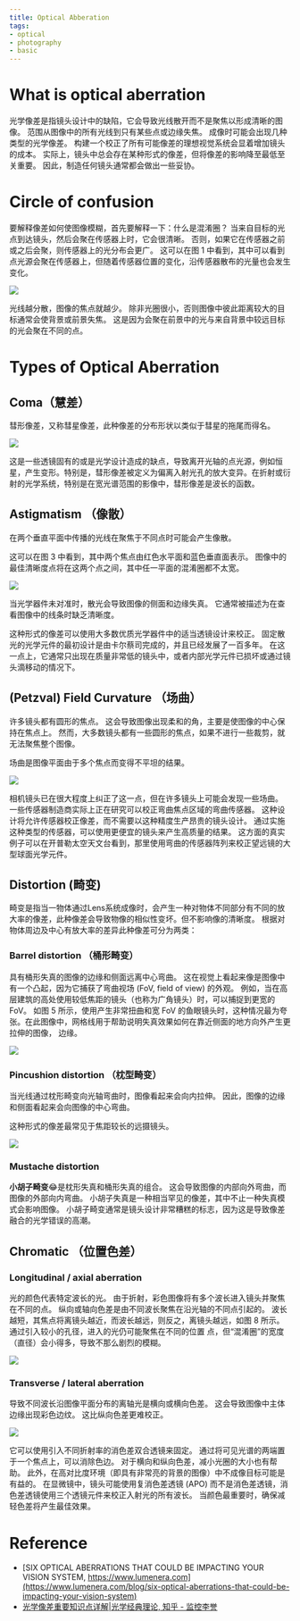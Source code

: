 ```yaml
---
title: Optical Abberation
tags:
- optical
- photography
- basic
---
```


# What is optical aberration

光学像差是指镜头设计中的缺陷，它会导致光线散开而不是聚焦以形成清晰的图像。 范围从图像中的所有光线到只有某些点或边缘失焦。 成像时可能会出现几种类型的光学像差。 构建一个校正了所有可能像差的理想视觉系统会显着增加镜头的成本。 实际上，镜头中总会存在某种形式的像差，但将像差的影响降至最低至关重要。 因此，制造任何镜头通常都会做出一些妥协。

# Circle of confusion

要解释像差如何使图像模糊，首先要解释一下：什么是混淆圈？ 当来自目标的光点到达镜头，然后会聚在传感器上时，它会很清晰。 否则，如果它在传感器之前或之后会聚，则传感器上的光分布会更广。 这可以在图 1 中看到，其中可以看到点光源会聚在传感器上，但随着传感器位置的变化，沿传感器散布的光量也会发生变化。

![](Physics/Optical/attachments/Fig_1_Circles_of_confusion.gif)

光线越分散，图像的焦点就越少。 除非光圈很小，否则图像中彼此距离较大的目标通常会使背景或前景失焦。 这是因为会聚在前景中的光与来自背景中较远目标的光会聚在不同的点。

# Types of Optical Aberration

## Coma（慧差）


彗形像差，又称彗星像差，此种像差的分布形状以类似于彗星的拖尾而得名。

![](Physics/Optical/attachments/Pasted%20image%2020230424110844.png)

这是一些透镜固有的或是光学设计造成的缺点，导致离开光轴的点光源，例如恒星，产生变形。特别是，彗形像差被定义为偏离入射光孔的放大变异。在折射或衍射的光学系统，特别是在宽光谱范围的影像中，彗形像差是波长的函数。

## Astigmatism （像散）

在两个垂直平面中传播的光线在聚焦于不同点时可能会产生像散。

这可以在图 3 中看到，其中两个焦点由红色水平面和蓝色垂直面表示。 图像中的最佳清晰度点将在这两个点之间，其中任一平面的混淆圈都不太宽。

![](Physics/Optical/attachments/Pasted%20image%2020230424111226.png)

当光学器件未对准时，散光会导致图像的侧面和边缘失真。 它通常被描述为在查看图像中的线条时缺乏清晰度。

这种形式的像差可以使用大多数优质光学器件中的适当透镜设计来校正。 固定散光的光学元件的最初设计是由卡尔蔡司完成的，并且已经发展了一百多年。 在这一点上，它通常只出现在质量非常低的镜头中，或者内部光学元件已损坏或通过镜头滴移动的情况下。

## (Petzval) Field Curvature （场曲）

许多镜头都有圆形的焦点。 这会导致图像出现柔和的角，主要是使图像的中心保持在焦点上。 然而，大多数镜头都有一些圆形的焦点，如果不进行一些裁剪，就无法聚焦整个图像。

场曲是图像平面由于多个焦点而变得不平坦的结果。

![](Physics/Optical/attachments/Pasted%20image%2020230424112159.png)

相机镜头已在很大程度上纠正了这一点，但在许多镜头上可能会发现一些场曲。 一些传感器制造商实际上正在研究可以校正弯曲焦点区域的弯曲传感器。 这种设计将允许传感器校正像差，而不需要以这种精度生产昂贵的镜头设计。 通过实施这种类型的传感器，可以使用更便宜的镜头来产生高质量的结果。 这方面的真实例子可以在开普勒太空天文台看到，那里使用弯曲的传感器阵列来校正望远镜的大型球面光学元件。

## Distortion (畸变)

畸变是指当一物体通过Lens系统成像时，会产生一种对物体不同部分有不同的放大率的像差，此种像差会导致物像的相似性变坏。但不影响像的清晰度。 根据对物体周边及中心有放大率的差异此种像差可分为两类： 

### Barrel distortion （桶形畸变）

具有桶形失真的图像的边缘和侧面远离中心弯曲。 这在视觉上看起来像是图像中有一个凸起，因为它捕获了弯曲视场 (FoV, field of view) 的外观。 例如，当在高层建筑的高处使用较低焦距的镜头（也称为广角镜头）时，可以捕捉到更宽的 FoV。 如图 5 所示，使用产生非常扭曲和宽 FoV 的鱼眼镜头时，这种情况最为夸张。在此图像中，网格线用于帮助说明失真效果如何在靠近侧面的地方向外产生更拉伸的图像， 边缘。

![](Physics/Optical/attachments/Pasted%20image%2020230424113453.png)


### Pincushion distortion （枕型畸变）

当光线通过枕形畸变向光轴弯曲时，图像看起来会向内拉伸。 因此，图像的边缘和侧面看起来会向图像的中心弯曲。

这种形式的像差最常见于焦距较长的远摄镜头。

![](Physics/Optical/attachments/Pasted%20image%2020230424113838.png)

### Mustache distortion

**小胡子畸变**😂是枕形失真和桶形失真的组合。 这会导致图像的内部向外弯曲，而图像的外部向内弯曲。 小胡子失真是一种相当罕见的像差，其中不止一种失真模式会影响图像。 小胡子畸变通常是镜头设计非常糟糕的标志，因为这是导致像差融合的光学错误的高潮。


## Chromatic （位置色差）

### Longitudinal / axial aberration

光的颜色代表特定波长的光。 由于折射，彩色图像将有多个波长进入镜头并聚焦在不同的点。 纵向或轴向色差是由不同波长聚焦在沿光轴的不同点引起的。 波长越短，其焦点将离镜头越近，而波长越远，则反之，离镜头越远，如图 8 所示。通过引入较小的孔径，进入的光仍可能聚焦在不同的位置 点，但“混淆圈”的宽度（直径）会小得多，导致不那么剧烈的模糊。

![](Physics/Optical/attachments/Fig_8_Chromatic_abberation_animation.gif)

### Transverse / lateral aberration

导致不同波长沿图像平面分布的离轴光是横向或横向色差。 这会导致图像中主体边缘出现彩色边纹。 这比纵向色差更难校正。

![](Physics/Optical/attachments/Fig_9_Chromatic_aberration_lateral.gif)

它可以使用引入不同折射率的消色差双合透镜来固定。 通过将可见光谱的两端置于一个焦点上，可以消除色边。 对于横向和纵向色差，减小光圈的大小也有帮助。 此外，在高对比度环境（即具有非常亮的背景的图像）中不成像目标可能是有益的。 在显微镜中，镜头可能使用复消色差透镜 (APO) 而不是消色差透镜，消色差透镜使用三个透镜元件来校正入射光的所有波长。 当颜色最重要时，确保减轻色差将产生最佳效果。

# Reference

* [SIX OPTICAL ABERRATIONS THAT COULD BE IMPACTING YOUR VISION SYSTEM, https://www.lumenera.com](https://www.lumenera.com/blog/six-optical-aberrations-that-could-be-impacting-your-vision-system)
* [光学像差重要知识点详解|光学经典理论, 知乎 - 监控李誉](https://zhuanlan.zhihu.com/p/40149006)